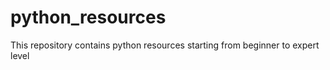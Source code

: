 # python_resources
This repository contains python resources starting from beginner to expert level
